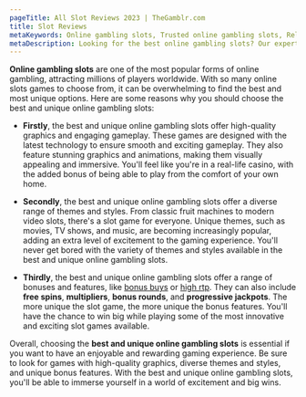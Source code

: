 ```yaml
---
pageTitle: All Slot Reviews 2023 | TheGamblr.com
title: Slot Reviews
metaKeywords: Online gambling slots, Trusted online gambling slots, Reliable online gambling slots, Innovative online gambling slots
metaDescription: Looking for the best online gambling slots? Our expert team has researched and reviewed the top slot games in the industry to bring you the most exciting and rewarding options. Discover the latest and greatest online slot games and start spinning for big wins today.
---
```


**Online gambling slots** are one of the most popular forms of online gambling, attracting millions of players worldwide. With so many online slots games to choose from, it can be overwhelming to find the best and most unique options. Here are some reasons why you should choose the best and unique online gambling slots:

- **Firstly**, the best and unique online gambling slots offer high-quality graphics and engaging gameplay. These games are designed with the latest technology to ensure smooth and exciting gameplay. They also feature stunning graphics and animations, making them visually appealing and immersive. You'll feel like you're in a real-life casino, with the added bonus of being able to play from the comfort of your own home.

- **Secondly**, the best and unique online gambling slots offer a diverse range of themes and styles. From classic fruit machines to modern video slots, there's a slot game for everyone. Unique themes, such as movies, TV shows, and music, are becoming increasingly popular, adding an extra level of excitement to the gaming experience. You'll never get bored with the variety of themes and styles available in the best and unique online gambling slots.

- **Thirdly**, the best and unique online gambling slots offer a range of bonuses and features, like [bonus buys](https://thegamblr.com/slots/bonus-buy) or [high rtp](https://thegamblr.com/slots/best-trp). They can also include **free spins**, **multipliers**, **bonus rounds**, and **progressive jackpots**. The more unique the slot game, the more unique the bonus features. You'll have the chance to win big while playing some of the most innovative and exciting slot games available.

Overall, choosing the **best and unique online gambling slots** is essential if you want to have an enjoyable and rewarding gaming experience. Be sure to look for games with high-quality graphics, diverse themes and styles, and unique bonus features. With the best and unique online gambling slots, you'll be able to immerse yourself in a world of excitement and big wins.